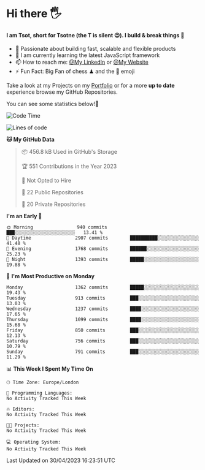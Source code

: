 # Hi there :raised_hand_with_fingers_splayed:
#### I am Tsot, short for Tsotne (the T is silent :wink:). I build & break things :space_invader:
- :telescope: Passionate about building fast, scalable and flexible products
- :seedling: I am currently learning the latest JavaScript framework 
- :mailbox: How to reach me: [@My LinkedIn](https://www.linkedin.com/in/tsotne-gvadzabia/) or [@My Website](https://tsotne.co.uk/contact)
- :zap: Fun Fact: Big Fan of chess ♟ and the 👾 emoji

Take a look at my Projects on my [Portfolio](https://tsotne.co.uk/) or for a more **up to date** experience browse my GitHub Repositories.

You can see some statistics below!:space_invader:
<!--START_SECTION:waka-->
![Code Time](http://img.shields.io/badge/Code%20Time-761%20hrs%202%20mins-blue)

![Lines of code](https://img.shields.io/badge/From%20Hello%20World%20I%27ve%20Written-4.5%20million%20lines%20of%20code-blue)

**🐱 My GitHub Data** 

> 📦 456.8 kB Used in GitHub's Storage 
 > 
> 🏆 551 Contributions in the Year 2023
 > 
> 🚫 Not Opted to Hire
 > 
> 📜 22 Public Repositories 
 > 
> 🔑 20 Private Repositories 
 > 
**I'm an Early 🐤** 

```text
🌞 Morning                940 commits         ███░░░░░░░░░░░░░░░░░░░░░░   13.41 % 
🌆 Daytime                2907 commits        ██████████░░░░░░░░░░░░░░░   41.48 % 
🌃 Evening                1768 commits        ██████░░░░░░░░░░░░░░░░░░░   25.23 % 
🌙 Night                  1393 commits        █████░░░░░░░░░░░░░░░░░░░░   19.88 % 
```
📅 **I'm Most Productive on Monday** 

```text
Monday                   1362 commits        █████░░░░░░░░░░░░░░░░░░░░   19.43 % 
Tuesday                  913 commits         ███░░░░░░░░░░░░░░░░░░░░░░   13.03 % 
Wednesday                1237 commits        ████░░░░░░░░░░░░░░░░░░░░░   17.65 % 
Thursday                 1099 commits        ████░░░░░░░░░░░░░░░░░░░░░   15.68 % 
Friday                   850 commits         ███░░░░░░░░░░░░░░░░░░░░░░   12.13 % 
Saturday                 756 commits         ███░░░░░░░░░░░░░░░░░░░░░░   10.79 % 
Sunday                   791 commits         ███░░░░░░░░░░░░░░░░░░░░░░   11.29 % 
```


📊 **This Week I Spent My Time On** 

```text
🕑︎ Time Zone: Europe/London

💬 Programming Languages: 
No Activity Tracked This Week

🔥 Editors: 
No Activity Tracked This Week

🐱‍💻 Projects: 
No Activity Tracked This Week

💻 Operating System: 
No Activity Tracked This Week
```


 Last Updated on 30/04/2023 16:23:51 UTC
<!--END_SECTION:waka-->

